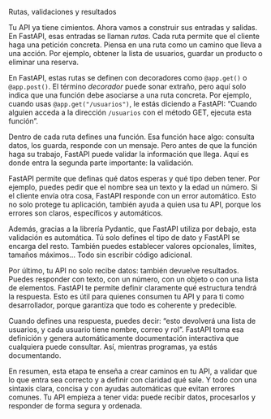 Rutas, validaciones y resultados

Tu API ya tiene cimientos. Ahora vamos a construir sus entradas y salidas. En FastAPI, esas entradas se llaman *rutas*. Cada ruta permite que el cliente haga una petición concreta. Piensa en una ruta como un camino que lleva a una acción. Por ejemplo, obtener la lista de usuarios, guardar un producto o eliminar una reserva.

En FastAPI, estas rutas se definen con decoradores como `@app.get()` o `@app.post()`. El término *decorador* puede sonar extraño, pero aquí solo indica que una función debe asociarse a una ruta concreta. Por ejemplo, cuando usas `@app.get("/usuarios")`, le estás diciendo a FastAPI: “Cuando alguien acceda a la dirección `/usuarios` con el método GET, ejecuta esta función”.

Dentro de cada ruta defines una función. Esa función hace algo: consulta datos, los guarda, responde con un mensaje. Pero antes de que la función haga su trabajo, FastAPI puede validar la información que llega. Aquí es donde entra la segunda parte importante: la validación.

FastAPI permite que definas qué datos esperas y qué tipo deben tener. Por ejemplo, puedes pedir que el nombre sea un texto y la edad un número. Si el cliente envía otra cosa, FastAPI responde con un error automático. Esto no solo protege tu aplicación, también ayuda a quien usa tu API, porque los errores son claros, específicos y automáticos.

Además, gracias a la librería Pydantic, que FastAPI utiliza por debajo, esta validación es automática. Tú solo defines el tipo de dato y FastAPI se encarga del resto. También puedes establecer valores opcionales, límites, tamaños máximos… Todo sin escribir código adicional.

Por último, tu API no solo recibe datos: también devuelve resultados. Puedes responder con texto, con un número, con un objeto o con una lista de elementos. FastAPI te permite definir claramente qué estructura tendrá la respuesta. Esto es útil para quienes consumen tu API y para ti como desarrollador, porque garantiza que todo es coherente y predecible.

Cuando defines una respuesta, puedes decir: “esto devolverá una lista de usuarios, y cada usuario tiene nombre, correo y rol”. FastAPI toma esa definición y genera automáticamente documentación interactiva que cualquiera puede consultar. Así, mientras programas, ya estás documentando.

En resumen, esta etapa te enseña a crear caminos en tu API, a validar que lo que entra sea correcto y a definir con claridad qué sale. Y todo con una sintaxis clara, concisa y con ayudas automáticas que evitan errores comunes. Tu API empieza a tener vida: puede recibir datos, procesarlos y responder de forma segura y ordenada.
